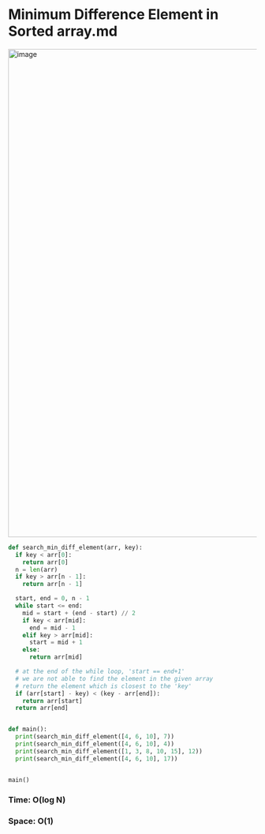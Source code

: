 # Minimum Difference Element in Sorted array.md

<img width="989" alt="image" src="https://user-images.githubusercontent.com/35987583/161224581-b8df4926-b524-4b67-8580-5ce82be5cd9a.png">

```python
def search_min_diff_element(arr, key):
  if key < arr[0]:
    return arr[0]
  n = len(arr)
  if key > arr[n - 1]:
    return arr[n - 1]

  start, end = 0, n - 1
  while start <= end:
    mid = start + (end - start) // 2
    if key < arr[mid]:
      end = mid - 1
    elif key > arr[mid]:
      start = mid + 1
    else:
      return arr[mid]

  # at the end of the while loop, 'start == end+1'
  # we are not able to find the element in the given array
  # return the element which is closest to the 'key'
  if (arr[start] - key) < (key - arr[end]):
    return arr[start]
  return arr[end]


def main():
  print(search_min_diff_element([4, 6, 10], 7))
  print(search_min_diff_element([4, 6, 10], 4))
  print(search_min_diff_element([1, 3, 8, 10, 15], 12))
  print(search_min_diff_element([4, 6, 10], 17))


main()

```

### Time: O(log N)
### Space: O(1)
